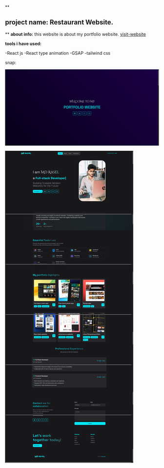 
**

## project name: Restaurant Website.

**
**about info:**
this website is about my portfolio website.
[visit-website](https://md-rasel.vercel.app/)

**tools i have used:**

 -React js
  -React type animation
  -GSAP
  -tailwind css

snap: 

![enter image description here](https://github.com/mdraseltalukder/MD-Rasel/blob/main/public/images/ss2.png?raw=true)

![enter image description here](https://github.com/mdraseltalukder/MD-Rasel/blob/main/public/images/ss.png?raw=true)
